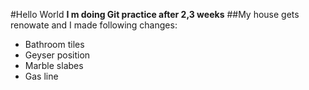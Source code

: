 #Hello World
**I m doing Git practice after 2,3 weeks**
##My house gets renowate and I made following changes:
* Bathroom tiles
* Geyser position
* Marble slabes
* Gas line

